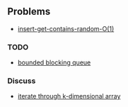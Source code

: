 ## Problems

- [insert-get-contains-random-O(1)](./file/write_get_contain_random.java)

### TODO
- [bounded blocking queue](./file/bounded-blocking-queue.java)

### Discuss
- [iterate through k-dimensional array](./file/iterate-k-multidimensional.java)
